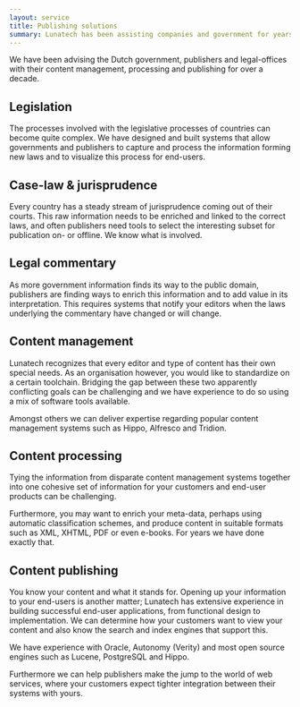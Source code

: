 ```yaml
---
layout: service
title: Publishing solutions
summary: Lunatech has been assisting companies and government for years with their electronic publishing processes. Our consultants have broad knowledge of content integration and the technologies involved in constructing successful end-user products. Our domain knowledge in the field of legal publications is extensive.
---
```


We have been advising the Dutch government, publishers and legal-offices with their content management, processing and publishing for over a decade.

## Legislation

The processes involved with the legislative processes of countries can become quite complex. We have designed and built systems that allow governments and publishers to capture and process the information forming new laws and to visualize this process for end-users.

## Case-law & jurisprudence

Every country has a steady stream of jurisprudence coming out of their courts. This raw information needs to be enriched and linked to the correct laws, and often publishers need tools to select the interesting subset for publication on- or offline. We know what is involved.

## Legal commentary

As more government information finds its way to the public domain, publishers are finding ways to enrich this information and to add value in its interpretation. This requires systems that notify your editors when the laws underlying the commentary have changed or will change.

## Content management

Lunatech recognizes that every editor and type of content has their own special needs. As an organisation however, you would like to standardize on a certain toolchain. Bridging the gap between these two apparently conflicting goals can be challenging and we have experience to do so using a mix of software tools available.

Amongst others we can deliver expertise regarding popular content management systems such as Hippo, Alfresco and Tridion.

## Content processing
Tying the information from disparate content management systems together into one cohesive set of information for your customers and end-user products can be challenging.

Furthermore, you may want to enrich your meta-data, perhaps using automatic classification schemes, and produce content in suitable formats such as XML, XHTML, PDF or even e-books. For years we have done exactly that.

## Content publishing

You know your content and what it stands for. Opening up your information to your end-users is another matter; Lunatech has extensive experience in building successful end-user applications, from functional design to implementation. We can determine how your customers want to view your content and also know the search and index engines that support this.

We have experience with Oracle, Autonomy (Verity) and most open source engines such as Lucene, PostgreSQL and Hippo.

Furthermore we can help publishers make the jump to the world of web services, where your customers expect tighter integration between their systems with yours.
